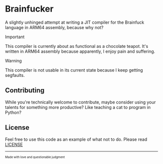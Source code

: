 # Brainfucker

A slightly unhinged attempt at writing a JIT compiler for the Brainfuck language in ARM64 assembly, because why not?

> [!IMPORTANT] 
> This compiler is currently about as functional as a chocolate teapot. It's written in ARM64 assembly because apparently, I enjoy pain and suffering.

> [!WARNING]
> This compiler is not usable in its current state because I keep getting segfaults.

## Contributing

While you're technically welcome to contribute, maybe consider using your talents for something more productive? Like teaching a cat to program in Python?

## License

Feel free to use this code as an example of what not to do. Please read [LICENSE](LICENSE) 

-----
<sub><sup>Made with love and questionable judgment</sup></sub>